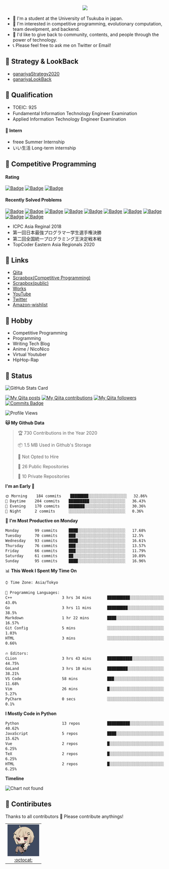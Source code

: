 <!-- 
```bash
$ docker run --rm ganariya/ganariya:ascii

  __ _  __ _ _ __   __ _ _ __(_)_   _  __ _
 / _` |/ _` | '_ \ / _` | '__| | | | |/ _` |
| (_| | (_| | | | | (_| | |  | | |_| | (_| |
 \__, |\__,_|_| |_|\__,_|_|  |_|\__, |\__,_|
 |___/                          |___/

``` -->

<div align="center">
  <img src="https://media1.tenor.com/images/231ed5e3ad49ebbfd3770031cc1b3f75/tenor.gif?itemid=7432079"/>
</div>

- 🏫 I'm a student at the University of Tsukuba in japan.
- 🌱 I'm interested in competitive programming, evolutionary computation, team develpment, and backend.
- 💖 I'd like to give back to community, contents, and people through the power of technology.
- 📞 Please feel free to ask me on Twitter or Email!

## 🐾 Strategy & LookBack

- [ganariyaStrategy2020](https://docs.google.com/presentation/d/1miXe07Y9XukI6bwbh8q4TjisLdw-n51e3prdmfTTCgY/edit)
- [ganariyaLookBack](https://drive.google.com/drive/folders/16P73HK-dLVChC2ivkYosRIY9bT6VXmaC?usp=sharing)

## 🐾 Qualification

- TOEIC: 925
- Fundamental Information Technology Engineer Examination　
- Applied Information Technology Engineer Examination

#### 🐾 Intern

- freee Summer Internship
- いい生活 Long-term internship


## 🐾 Competitive Programming

#### Rating

[![Badge](https://cp-logo.vercel.app/atcoder/ganariya2525)](https://atcoder.jp/users/ganariya2525) [![Badge](https://cp-logo.vercel.app/codeforces/ganariya)](https://codeforces.com/profile/ganariya) [![Badge](https://cp-logo.vercel.app/yukicoder/ganariya)](https://yukicoder.me/users/3037)

<!--START_SECTION:custom_action-->
#### Recently Solved Problems
[![Badge](https://img.shields.io/static/v1?label=CHOKUDAI005A%2049654250&message=AC&color=brightgreen)](https://atcoder.jp/contests/chokudai005/submissions/17066125)
[![Badge](https://img.shields.io/static/v1?label=ABLE%20500&message=AC&color=brightgreen)](https://atcoder.jp/contests/abl/submissions/17060953)
[![Badge](https://img.shields.io/static/v1?label=ABLD%20400&message=AC&color=brightgreen)](https://atcoder.jp/contests/abl/submissions/17056210)
[![Badge](https://img.shields.io/static/v1?label=ABLD%200&message=RE&color=yellow)](https://atcoder.jp/contests/abl/submissions/17056201)
[![Badge](https://img.shields.io/static/v1?label=ABLD%200&message=RE&color=yellow)](https://atcoder.jp/contests/abl/submissions/17056141)
[![Badge](https://img.shields.io/static/v1?label=ABLD%200&message=RE&color=yellow)](https://atcoder.jp/contests/abl/submissions/17056131)
[![Badge](https://img.shields.io/static/v1?label=ABLD%200&message=RE&color=yellow)](https://atcoder.jp/contests/abl/submissions/17056112)
[![Badge](https://img.shields.io/static/v1?label=ABLD%200&message=RE&color=yellow)](https://atcoder.jp/contests/abl/submissions/17056099)
[![Badge](https://img.shields.io/static/v1?label=ABLD%200&message=RE&color=yellow)](https://atcoder.jp/contests/abl/submissions/17056079)
[![Badge](https://img.shields.io/static/v1?label=ABLC%20300&message=AC&color=brightgreen)](https://atcoder.jp/contests/abl/submissions/17055728)

<!--END_SECTION:custom_action-->

- ICPC Asia Reginal 2018
- 第一回日本最強プログラマー学生選手権決勝
- 第二回全国統一プログラミング王決定戦本戦
- TopCoder Eastern Asia Regionals 2020


## 🐾 Links

- [Qiita](https://qiita.com/ganariya)
- [Scrapbox(Competitive Programming)](https://scrapbox.io/ganariya/)
- [Scrapbox(public)](https://scrapbox.io/ganariya-public/)
- [Works](https://ganariya.github.io/works/)
- [YouTube](https://www.youtube.com/channel/UCPTKMrRhOSf30v59Ktbpl1A)
- [Twitter](https://twitter.com/ganariya)
- [Amazon-wishlist](https://www.amazon.co.jp/hz/wishlist/ls/7297J1ZN3DSH)

## 🐾 Hobby

- Competitive Programming
- Programming
- Writing Tech Blog
- Anime / NicoNico
- Virtual Youtuber
- HipHop-Rap

## 🐾 Status

![GitHub Stats Card](https://github-readme-stats.vercel.app/api?username=Ganariya&count_private=true&show_icons=true&theme=dracula)


[![My Qiita posts](https://qiita-badge.apiapi.app/s/ganariya/posts.svg)](http://qiita.com/ganariya) 
[![My Qiita contributions](https://qiita-badge.apiapi.app/s/ganariya/contributions.svg)](http://qiita.com/ganariya) [![My Qiita followers](https://qiita-badge.apiapi.app/s/ganariya/followers.svg)](http://qiita.com/ganariya) [![Commits Badge](https://badges.pufler.dev/commits/monthly/Ganariya)](https://github.com/Ganariya)

<!--START_SECTION:waka-->
![Profile Views](http://img.shields.io/badge/Profile%20Views-156-blue)

**🐱 My Github Data** 

> 🏆 730 Contributions in the Year 2020
 > 
> 📦 1.5 MB Used in Github's Storage 
 > 
> 🚫 Not Opted to Hire
 > 
> 📜 26 Public Repositories
 > 
> 🔑 10 Private Repositories 

**I'm an Early 🐤** 

```text
🌞 Morning    184 commits    ████████░░░░░░░░░░░░░░░░░   32.86% 
🌆 Daytime    204 commits    █████████░░░░░░░░░░░░░░░░   36.43% 
🌃 Evening    170 commits    ███████░░░░░░░░░░░░░░░░░░   30.36% 
🌙 Night      2 commits      ░░░░░░░░░░░░░░░░░░░░░░░░░   0.36%

```
📅 **I'm Most Productive on Monday** 

```text
Monday       99 commits     ████░░░░░░░░░░░░░░░░░░░░░   17.68% 
Tuesday      70 commits     ███░░░░░░░░░░░░░░░░░░░░░░   12.5% 
Wednesday    93 commits     ████░░░░░░░░░░░░░░░░░░░░░   16.61% 
Thursday     76 commits     ███░░░░░░░░░░░░░░░░░░░░░░   13.57% 
Friday       66 commits     ███░░░░░░░░░░░░░░░░░░░░░░   11.79% 
Saturday     61 commits     ██░░░░░░░░░░░░░░░░░░░░░░░   10.89% 
Sunday       95 commits     ████░░░░░░░░░░░░░░░░░░░░░   16.96%

```


📊 **This Week I Spent My Time On** 

```text
⌚︎ Time Zone: Asia/Tokyo

💬 Programming Languages: 
C++                      3 hrs 34 mins       ██████████░░░░░░░░░░░░░░░   43.0% 
Go                       3 hrs 11 mins       █████████░░░░░░░░░░░░░░░░   38.5% 
Markdown                 1 hr 22 mins        ████░░░░░░░░░░░░░░░░░░░░░   16.57% 
Git Config               5 mins              ░░░░░░░░░░░░░░░░░░░░░░░░░   1.03% 
HTML                     3 mins              ░░░░░░░░░░░░░░░░░░░░░░░░░   0.66%

🔥 Editors: 
CLion                    3 hrs 43 mins       ███████████░░░░░░░░░░░░░░   44.75% 
GoLand                   3 hrs 10 mins       █████████░░░░░░░░░░░░░░░░   38.21% 
VS Code                  58 mins             ███░░░░░░░░░░░░░░░░░░░░░░   11.68% 
Vim                      26 mins             █░░░░░░░░░░░░░░░░░░░░░░░░   5.27% 
PyCharm                  0 secs              ░░░░░░░░░░░░░░░░░░░░░░░░░   0.1%

```

**I Mostly Code in Python** 

```text
Python                   13 repos            ██████████░░░░░░░░░░░░░░░   40.62% 
JavaScript               5 repos             ████░░░░░░░░░░░░░░░░░░░░░   15.62% 
Vue                      2 repos             █░░░░░░░░░░░░░░░░░░░░░░░░   6.25% 
TeX                      2 repos             █░░░░░░░░░░░░░░░░░░░░░░░░   6.25% 
HTML                     2 repos             █░░░░░░░░░░░░░░░░░░░░░░░░   6.25%

```


**Timeline**

![Chart not found](https://github.com/Ganariya/Ganariya/blob/master/charts/bar_graph.png) 


<!--END_SECTION:waka-->

## 🐾 Contiributes

Thanks to all contributors 🎉
Please contribute anythings!

<table>
  <tr>
    <td align="center"><a href="https://github.com/Ganariya"><img src="https://github.com/Ganariya/Ganariya/blob/master/ganariya.png?raw=true" width="100px;" alt="ganariya"/><br /><a href="https://github.com/Ganariya" title="Code">:octocat: </a></a></td>
  </tr>
</table>








